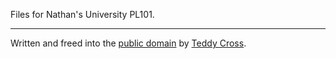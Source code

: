 Files for Nathan's University PL101.

---

Written and freed into the [public domain](http://creativecommons.org/publicdomain/zero/1.0/) by [Teddy Cross](http://tkaz.ec).